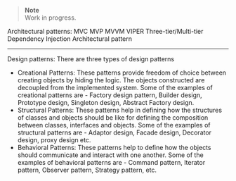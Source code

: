 > **Note**  
> Work in progress.

Architectural patterns:
MVC
MVP
MVVM
VIPER
Three-tier/Multi-tier
Dependency Injection Architectural pattern

----

Design patterns:
There are three types of design patterns

- Creational Patterns: These patterns provide freedom of choice between creating objects by hiding the logic. The objects constructed are decoupled from the implemented system. Some of the examples of creational patterns are - Factory design pattern, Builder design, Prototype design, Singleton design, Abstract Factory design.
- Structural Patterns: These patterns help in defining how the structures of classes and objects should be like for defining the composition between classes, interfaces and objects. Some of the examples of structural patterns are - Adaptor design, Facade design, Decorator design, proxy design etc.
- Behavioral Patterns: These patterns help to define how the objects should communicate and interact with one another. Some of the examples of behavioral patterns are - Command pattern, Iterator pattern, Observer pattern, Strategy pattern, etc.
